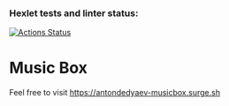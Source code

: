 ### Hexlet tests and linter status:
[![Actions Status](https://github.com/antonDedyaev/layout-designer-project-56/workflows/hexlet-check/badge.svg)](https://github.com/antonDedyaev/layout-designer-project-56/actions)

# Music Box

Feel free to visit https://antondedyaev-musicbox.surge.sh

